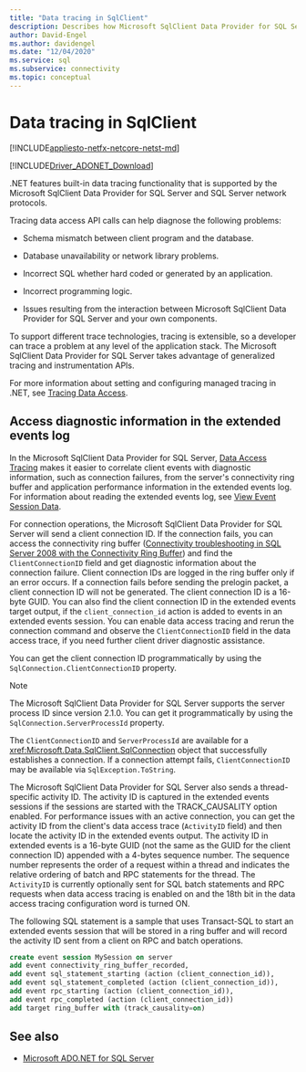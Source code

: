 ```yaml
---
title: "Data tracing in SqlClient"
description: Describes how Microsoft SqlClient Data Provider for SQL Server provides built-in data tracing functionality.
author: David-Engel
ms.author: davidengel
ms.date: "12/04/2020"
ms.service: sql
ms.subservice: connectivity
ms.topic: conceptual
---
```

# Data tracing in SqlClient

[!INCLUDE[appliesto-netfx-netcore-netst-md](../../includes/appliesto-netfx-netcore-netst-md.md)]

[!INCLUDE[Driver_ADONET_Download](../../includes/driver_adonet_download.md)]

.NET features built-in data tracing functionality that is supported by the Microsoft SqlClient Data Provider for SQL Server and SQL Server network protocols.

Tracing data access API calls can help diagnose the following problems:

- Schema mismatch between client program and the database.

- Database unavailability or network library problems.

- Incorrect SQL whether hard coded or generated by an application.

- Incorrect programming logic.

- Issues resulting from the interaction between Microsoft SqlClient Data Provider for SQL Server and your own components.

To support different trace technologies, tracing is extensible, so a developer can trace a problem at any level of the application stack. The Microsoft SqlClient Data Provider for SQL Server takes advantage of generalized tracing and instrumentation APIs.

For more information about setting and configuring managed tracing in .NET, see [Tracing Data Access](/previous-versions/sql/sql-server-2012/hh880086(v=msdn.10)).

## Access diagnostic information in the extended events log

In the Microsoft SqlClient Data Provider for SQL Server, [Data Access Tracing](/previous-versions/sql/sql-server-2012/hh880086(v=msdn.10)) makes it easier to correlate client events with diagnostic information, such as connection failures, from the server's connectivity ring buffer and application performance information in the extended events log. For information about reading the extended events log, see [View Event Session Data](/previous-versions/sql/sql-server-2012/hh710068(v=sql.110)).

For connection operations, the Microsoft SqlClient Data Provider for SQL Server will send a client connection ID. If the connection fails, you can access the connectivity ring buffer ([Connectivity troubleshooting in SQL Server 2008 with the Connectivity Ring Buffer](/archive/blogs/sql_protocols/connectivity-troubleshooting-in-sql-server-2008-with-the-connectivity-ring-buffer)) and find the `ClientConnectionID` field and get diagnostic information about the connection failure. Client connection IDs are logged in the ring buffer only if an error occurs. If a connection fails before sending the prelogin packet, a client connection ID will not be generated. The client connection ID is a 16-byte GUID. You can also find the client connection ID in the extended events target output, if the `client_connection_id` action is added to events in an extended events session. You can enable data access tracing and rerun the connection command and observe the `ClientConnectionID` field in the data access trace, if you need further client driver diagnostic assistance.

You can get the client connection ID programmatically by using the `SqlConnection.ClientConnectionID` property.

> [!NOTE]
> The Microsoft SqlClient Data Provider for SQL Server supports the server process ID since version 2.1.0. You can get it programmatically by using the `SqlConnection.ServerProcessId` property.

The `ClientConnectionID` and `ServerProcessId` are available for a <xref:Microsoft.Data.SqlClient.SqlConnection> object that successfully establishes a connection. If a connection attempt fails, `ClientConnectionID` may be available via `SqlException.ToString`.

The Microsoft SqlClient Data Provider for SQL Server also sends a thread-specific activity ID. The activity ID is captured in the extended events sessions if the sessions are started with the TRACK_CAUSALITY option enabled. For performance issues with an active connection, you can get the activity ID from the client's data access trace (`ActivityID` field) and then locate the activity ID in the extended events output. The activity ID in extended events is a 16-byte GUID (not the same as the GUID for the client connection ID) appended with a 4-bytes sequence number. The sequence number represents the order of a request within a thread and indicates the relative ordering of batch and RPC statements for the thread. The `ActivityID` is currently optionally sent for SQL batch statements and RPC requests when data access tracing is enabled on and the 18th bit in the data access tracing configuration word is turned ON.

The following SQL statement is a sample that uses Transact-SQL to start an extended events session that will be stored in a ring buffer and will record the activity ID sent from a client on RPC and batch operations.

```sql
create event session MySession on server
add event connectivity_ring_buffer_recorded,
add event sql_statement_starting (action (client_connection_id)),
add event sql_statement_completed (action (client_connection_id)),
add event rpc_starting (action (client_connection_id)),
add event rpc_completed (action (client_connection_id))
add target ring_buffer with (track_causality=on)
```

## See also
- [Microsoft ADO.NET for SQL Server](microsoft-ado-net-sql-server.md)
